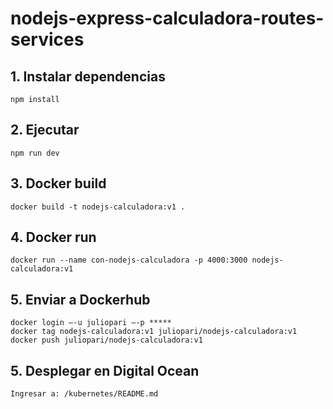 # nodejs-express-calculadora-routes-services

## 1. Instalar dependencias
```
npm install
```

## 2. Ejecutar
```
npm run dev
```

## 3. Docker build
```
docker build -t nodejs-calculadora:v1 .
```

## 4. Docker run
```
docker run --name con-nodejs-calculadora -p 4000:3000 nodejs-calculadora:v1
```

## 5. Enviar a Dockerhub
```
docker login –-u juliopari –-p *****
docker tag nodejs-calculadora:v1 juliopari/nodejs-calculadora:v1
docker push juliopari/nodejs-calculadora:v1
```

## 5. Desplegar en Digital Ocean
```
Ingresar a: /kubernetes/README.md
```
